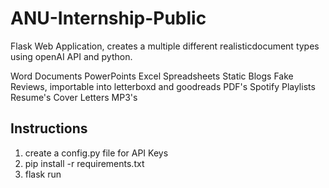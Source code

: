 ﻿# ANU-Internship-Public
Flask Web Application, creates a multiple different realisticdocument types using openAI API and python.

Word Documents
PowerPoints
Excel Spreadsheets
Static Blogs 
Fake Reviews, importable into letterboxd and goodreads
PDF's 
Spotify Playlists 
Resume's
Cover Letters 
MP3's 

## Instructions 

1. create a config.py file for API Keys
2. pip install -r requirements.txt
3. flask run
